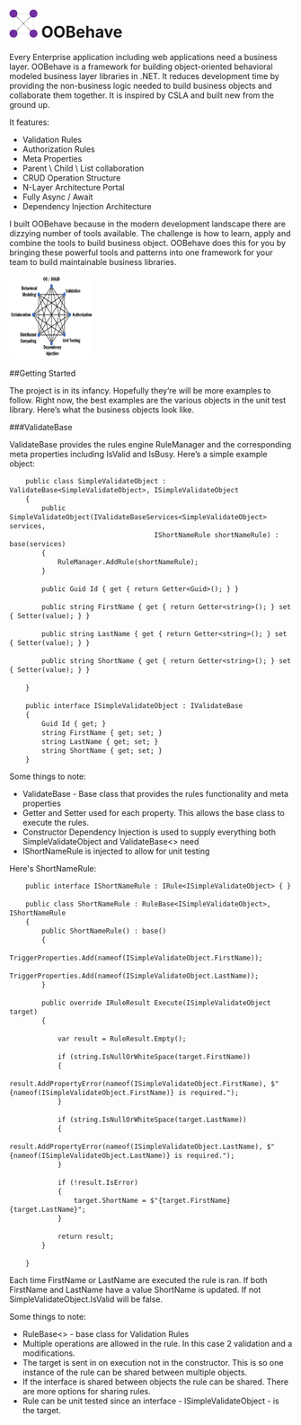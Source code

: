 # <img src="/OOBehave/Logo.png" alt="drawing" width="50" height="50"/> **OOBehave**
Every Enterprise application including web applications need a business layer. OOBehave is a framework for building object-oriented behavioral modeled business layer libraries in .NET. It reduces development time by providing the non-business logic needed to build business objects and collaborate them together. It is inspired by CSLA and built new from the ground up. 

It features:
- Validation Rules
- Authorization Rules
- Meta Properties
- Parent \ Child \ List collaboration
- CRUD Operation Structure
- N-Layer Architecture Portal
- Fully Async / Await
- Dependency Injection Architecture

I built OOBehave because in the modern development landscape there are dizzying number of tools available.  The challenge is how to learn, apply and combine the tools to build business object. OOBehave does this for you by bringing these powerful tools and patterns into one framework for your team to build maintainable business libraries. 

<img src="/OOBehave/ConnectingTheDots.png" alt="drawing" width="150" height="150"/>

##Getting Started

The project is in its infancy. Hopefully they’re will be more examples to follow. Right now, the best examples are the various objects in the unit test library. Here’s what the business objects look like.

###ValidateBase

ValidateBase provides the rules engine RuleManager and the corresponding meta properties including IsValid and IsBusy. 
Here’s a simple example object:

```
    public class SimpleValidateObject : ValidateBase<SimpleValidateObject>, ISimpleValidateObject
    {
        public SimpleValidateObject(IValidateBaseServices<SimpleValidateObject> services,
                                    IShortNameRule shortNameRule) : base(services)
        {
            RuleManager.AddRule(shortNameRule);
        }

        public Guid Id { get { return Getter<Guid>(); } }

        public string FirstName { get { return Getter<string>(); } set { Setter(value); } }

        public string LastName { get { return Getter<string>(); } set { Setter(value); } }

        public string ShortName { get { return Getter<string>(); } set { Setter(value); } }

    }

    public interface ISimpleValidateObject : IValidateBase
    {
        Guid Id { get; }
        string FirstName { get; set; }
        string LastName { get; set; }
        string ShortName { get; set; }
    }
```

Some things to note:
-   ValidateBase<T> - Base class that provides the rules functionality and meta properties
-   Getter and Setter used for each property. This allows the base class to execute the rules.
-   Constructor Dependency Injection is used to supply everything both SimpleValidateObject and ValidateBase<> need
-   IShortNameRule is injected to allow for unit testing

Here's ShortNameRule:

```
    public interface IShortNameRule : IRule<ISimpleValidateObject> { }

    public class ShortNameRule : RuleBase<ISimpleValidateObject>, IShortNameRule
    {
        public ShortNameRule() : base()
        {
            TriggerProperties.Add(nameof(ISimpleValidateObject.FirstName));
            TriggerProperties.Add(nameof(ISimpleValidateObject.LastName));
        }

        public override IRuleResult Execute(ISimpleValidateObject target)
        {

            var result = RuleResult.Empty();

            if (string.IsNullOrWhiteSpace(target.FirstName))
            {
                result.AddPropertyError(nameof(ISimpleValidateObject.FirstName), $"{nameof(ISimpleValidateObject.FirstName)} is required.");
            }

            if (string.IsNullOrWhiteSpace(target.LastName))
            {
                result.AddPropertyError(nameof(ISimpleValidateObject.LastName), $"{nameof(ISimpleValidateObject.LastName)} is required.");
            }

            if (!result.IsError)
            {
                target.ShortName = $"{target.FirstName} {target.LastName}";
            }

            return result;
        }

    }
```

Each time FirstName or LastName are executed the rule is ran. If both FirstName and LastName have a value ShortName is updated. If not SimpleValidateObject.IsValid will be false.

Some things to note:
-   RuleBase<> - base class for Validation Rules
-   Multiple operations are allowed in the rule. In this case 2 validation and a modifications.
-   The target is sent in on execution not in the constructor. This is so one instance of the rule can be shared between multiple objects.
-   If the interface is shared between objects the rule can be shared. There are more options for sharing rules.
-   Rule can be unit tested since an interface - ISimpleValidateObject - is the target. 
